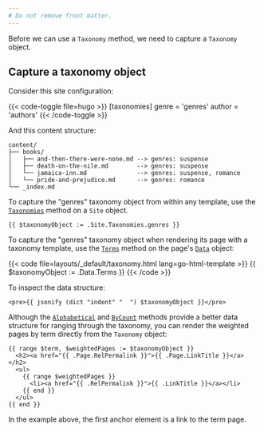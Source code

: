 ```yaml
---
# Do not remove front matter.
---
```


Before we can use a `Taxonomy` method, we need to capture a `Taxonomy` object.

## Capture a taxonomy object

Consider this site configuration:

{{< code-toggle file=hugo >}}
[taxonomies]
genre = 'genres'
author = 'authors'
{{< /code-toggle >}}

And this content structure:

```text
content/
├── books/
│   ├── and-then-there-were-none.md --> genres: suspense
│   ├── death-on-the-nile.md        --> genres: suspense
│   └── jamaica-inn.md              --> genres: suspense, romance
│   └── pride-and-prejudice.md      --> genres: romance
└── _index.md
```

To capture the "genres" taxonomy object from within any template, use the [`Taxonomies`] method on a `Site` object.

```go-html-template
{{ $taxonomyObject := .Site.Taxonomies.genres }}
```

To capture the "genres" taxonomy object when rendering its page with a taxonomy template, use the [`Terms`] method on the page's [`Data`] object:

{{< code file=layouts/_default/taxonomy.html lang=go-html-template >}}
{{ $taxonomyObject := .Data.Terms }}
{{< /code >}}

To inspect the data structure:

```go-html-template
<pre>{{ jsonify (dict "indent" "  ") $taxonomyObject }}</pre>
```

Although the [`Alphabetical`] and [`ByCount`] methods provide a better data structure for ranging through the taxonomy, you can render the weighted pages by term directly from the `Taxonomy` object:

```go-html-template
{{ range $term, $weightedPages := $taxonomyObject }}
  <h2><a href="{{ .Page.RelPermalink }}">{{ .Page.LinkTitle }}</a></h2>
  <ul>
    {{ range $weightedPages }}
      <li><a href="{{ .RelPermalink }}">{{ .LinkTitle }}</a></li>
    {{ end }}
  </ul>
{{ end }}
```

In the example above, the first anchor element is a link to the term page.


[`Alphabetical`]: /methods/taxonomy/alphabetical
[`ByCount`]: /methods/taxonomy/bycount

[`data`]: /methods/page/data
[`terms`]: /methods/page/data/#in-a-taxonomy-template
[`taxonomies`]: /methods/site/taxonomies
